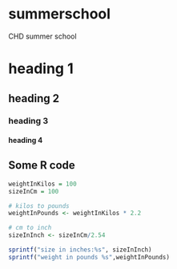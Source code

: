# summerschool
CHD summer school

# heading 1
## heading 2
### heading 3
#### heading 4

## Some R code
``` r
weightInKilos = 100
sizeInCm = 100

# kilos to pounds
weightInPounds <- weightInKilos * 2.2

# cm to inch
sizeInInch <- sizeInCm/2.54

sprintf("size in inches:%s", sizeInInch)
sprintf("weight in pounds %s",weightInPounds)
```